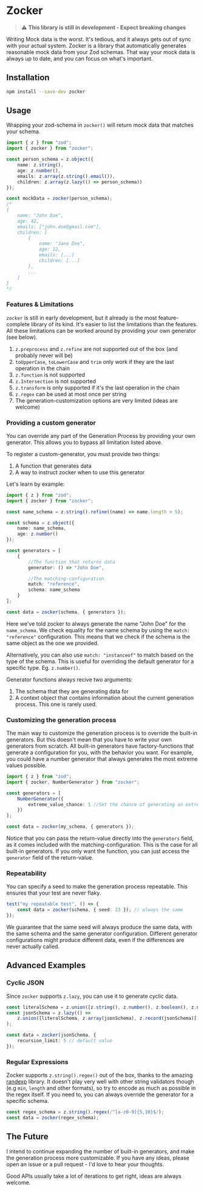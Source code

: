 # Zocker

> :warning: **This library is still in development - Expect breaking changes**

Writing Mock data is the worst. It's tedious, and it always gets out of sync with your actual system.
Zocker is a library that automatically generates reasonable mock data from your Zod schemas. That way your mock data is always up to date, and you can focus on what's important.

## Installation

```bash
npm install --save-dev zocker
```

## Usage

Wrapping your zod-schema in `zocker()` will return mock data that matches your schema.

```typescript
import { z } from "zod";
import { zocker } from "zocker";

const person_schema = z.object({
	name: z.string(),
	age: z.number(),
	emails: z.array(z.string().email()),
	children: z.array(z.lazy(() => person_schema))
});

const mockData = zocker(person_schema);
/*
{
	name: "John Doe",
	age: 42,
	emails: ["john.doe@gmail.com"],
	children: [
		{
			name: "Jane Doe",
			age: 12,
			emails: [...]
			children: [...]
		},
		...
	]
}
*/
```

### Features & Limitations
`zocker` is still in early development, but it already is the most feature-complete library of its kind. It's easier to list the limitations than the features. All these limitations can be worked around by providing your own generator (see below).

1. `z.preprocess` and `z.refine` are not supported out of the box (and probably never will be)
2. `toUpperCase`, `toLowerCase` and `trim` only work if they are the last operation in the chain
3. `z.function` is not supported
4. `z.Intersection` is not supported
4. `z.transform` is only supported if it's the last operation in the chain
5. `z.regex` can be used at most once per string
6. The generation-customization options are very limited (ideas are welcome)

### Providing a custom generator

You can override any part of the Generation Process by providing your own generator. This allows you to bypass all limitation listed above.

To register a custom-generator, you must provide two things:

1. A function that generates data
2. A way to instruct zocker when to use this generator

Let's learn by example:

```typescript
import { z } from "zod";
import { zocker } from "zocker";

const name_schema = z.string().refine((name) => name.length > 5);

const schema = z.object({
	name: name_schema,
	age: z.number()
});

const generators = [
	{
		//The function that returns data
		generator: () => "John Doe", 

		//The matching-configuration
		match: "reference",	
		schema: name_schema
	}
];

const data = zocker(schema, { generators });
```
Here we've told zocker to always generate the name "John Doe" for the `name_schema`. We check equality for the name schema by using the `match: "reference"` configuration. This means that we check if the schema is the same object as the one we provided. 

Alternatively, you can also use `match: "instanceof"` to match based on the type of the schema. This is useful for overriding the default generator for a specific type. Eg. `z.number()`.

Generator functions always recive two arguments:

1. The schema that they are generating data for
2. A context object that contains information about the current generation process. This one is rarely used.

### Customizing the generation process

The main way to customize the generation process is to override the built-in generators. But this doesn't mean that you have to write your own generators from scratch. All built-in generators have factory-functions that generate a configuration for you, with the behavior you want. For example, you could have a number generator that always generates the most extreme values possible.

```typescript
import { z } from "zod";
import { zocker, NumberGenerator } from "zocker";

const generators = [
	NumberGenerator({
		extreme_value_chance: 1 //Set the chance of generating an extreme value to 100%
	})
];

const data = zocker(my_schema, { generators });
```

Notice that you can pass the return-value directly into the `generators` field, as it comes included with the matching-configuration. This is the case for all built-in generators. If you only want the function, you can just access the `generator` field of the return-value.

### Repeatability

You can specify a seed to make the generation process repeatable. This ensures that your test are never flaky.

```typescript
test("my repeatable test", () => {
	const data = zocker(schema, { seed: 23 }); // always the same
});
```

We guarantee that the same seed will always produce the same data, with the same schema and the same generator configuration. Different generator configurations might produce different data, even if the differences are never actually called.

## Advanced Examples

### Cyclic JSON

Since `zocker` supports `z.lazy`, you can use it to generate cyclic data.

```typescript
const literalSchema = z.union([z.string(), z.number(), z.boolean(), z.null()]);
const jsonSchema = z.lazy(() =>
	z.union([literalSchema, z.array(jsonSchema), z.record(jsonSchema)])
);

const data = zocker(jsonSchema, {
	recursion_limit: 5 // default value
});
```

### Regular Expressions

Zocker supports `z.string().regex()` out of the box, thanks to the amazing [randexp](https://npmjs.com/package/randexp) library. It doesn't play very well with other string validators though (e.g `min`, `length` and other formats), so try to encode as much as possible in the regex itself. If you need to, you can always override the generator for a specific schema.

```typescript
const regex_schema = z.string().regex(/^[a-z0-9]{5,10}$/);
const data = zocker(regex_schema);
```


## The Future
I intend to continue expanding the number of built-in generators, and make the generation process more customizable. If you have any ideas, please open an issue or a pull request - I'd love to hear your thoughts. 

Good APIs usually take a lot of iterations to get right, ideas are always welcome.